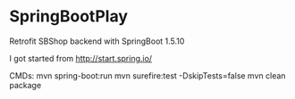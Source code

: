 # SpringBootPlay
Retrofit SBShop backend with SpringBoot 1.5.10

I got started from
http://start.spring.io/

CMDs:
mvn spring-boot:run
mvn surefire:test -DskipTests=false
mvn clean package